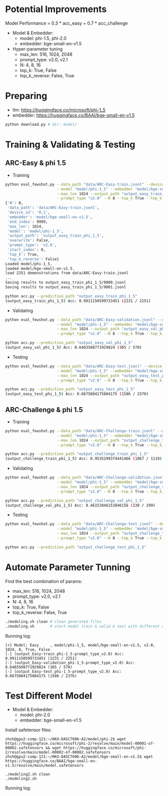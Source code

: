 # Potential Improvements

Model Performance = 0.3 * acc_easy + 0.7 * acc_challenge

- Model & Embedder:
  - model: phi-1.5, phi-2.0
  - embedder: bge-small-en-v1.5
- Hyper-parameter tuning
  - max_len: 516, 1024, 2048
  - prompt_type: v2.0, v2.1
  - N: 4, 8, 16
  - top_k: True, False
  - top_k_reverse: False, True

# Preparing

- llm: https://huggingface.co/microsoft/phi-1_5
- embedder: https://huggingface.co/BAAI/bge-small-en-v1.5

```bash
python download.py # dir: model/
```

# Training & Validating & Testing

## ARC-Easy & phi 1.5

- Training

```bash
python eval_fewshot.py --data_path "data/ARC-Easy-train.jsonl" --device_id "0,1" \
                       --model "model/phi-1_5" --embedder "model/bge-small-en-v1.5" --start_index 0 --end_index 9999 \
                       --max_len 1024 --output_path "output_easy_train_phi_1_5" --overwrite False \
                       --prompt_type "v2.0" --N 8 --top_k True --top_k_reverse False | tee log/output_easy_train_phi_1_5.log
{'N': 8,
 'data_path': 'data/ARC-Easy-train.jsonl',
 'device_id': '0,1',
 'embedder': 'model/bge-small-en-v1.5',
 'end_index': 9999,
 'max_len': 1024,
 'model': 'model/phi-1_5',
 'output_path': 'output_easy_train_phi_1_5',
 'overwrite': False,
 'prompt_type': 'v2.0',
 'start_index': 0,
 'top_k': True,
 'top_k_reverse': False}
Loaded model/phi-1_5.
loaded model/bge-small-en-v1.5.
load 2251 demonstrations from data/ARC-Easy-train.jsonl
...
Saving results to output_easy_train_phi_1_5/9000.jsonl
Saving results to output_easy_train_phi_1_5/9001.jsonl

python acc.py --prediction_path "output_easy_train_phi_1_5"
(output_easy_train_phi_1_5) Acc: 0.9911150599733451 (2231 / 2251)
```

- Validating

```bash
python eval_fewshot.py --data_path "data/ARC-Easy-validation.jsonl" --device_id "0,1" \
                       --model "model/phi-1_5" --embedder "model/bge-small-en-v1.5" --start_index 0 --end_index 9999 \
                       --max_len 1024 --output_path "output_easy_val_phi_1_5" --overwrite False \
                       --prompt_type "v2.0" --N 8 --top_k True --top_k_reverse False | tee log/output_easy_val_phi_1_5.log

python acc.py --prediction_path "output_easy_val_phi_1_5"
(output_easy_val_phi_1_5) Acc: 0.6403508771929824 (365 / 570)
```

- Testing

```bash
python eval_fewshot.py --data_path "data/ARC-Easy-test.jsonl" --device_id "0,1" \
                       --model "model/phi-1_5" --embedder "model/bge-small-en-v1.5" --start_index 0 --end_index 9999 \
                       --max_len 1024 --output_path "output_easy_test_phi_1_5" --overwrite False \
                       --prompt_type "v2.0" --N 8 --top_k True --top_k_reverse False | tee log/output_easy_test_phi_1_5.log

python acc.py --prediction_path "output_easy_test_phi_1_5"
(output_easy_test_phi_1_5) Acc: 0.6675084175084175 (1586 / 2376)
```

## ARC-Challenge & phi 1.5

- Training

```bash
python eval_fewshot.py --data_path "data/ARC-Challenge-train.jsonl" --device_id "0,1" \
                       --model "model/phi-1_5" --embedder "model/bge-small-en-v1.5" --start_index 0 --end_index 9999 \
                       --max_len 1024 --output_path "output_challenge_train_phi_1_5" --overwrite False \
                       --prompt_type "v2.0" --N 8 --top_k True --top_k_reverse False | tee log/output_challenge_train_phi_1_5.log

python acc.py --prediction_path "output_challenge_train_phi_1_5"
(output_challenge_train_phi_1_5) Acc: 0.9535299374441466 (1067 / 1119)
```

- Validating

```bash
python eval_fewshot.py --data_path "data/ARC-Challenge-validation.jsonl" --device_id "0,1" \
                       --model "model/phi-1_5" --embedder "model/bge-small-en-v1.5" --start_index 0 --end_index 9999 \
                       --max_len 1024 --output_path "output_challenge_val_phi_1_5" --overwrite False \
                       --prompt_type "v2.0" --N 8 --top_k True --top_k_reverse False | tee log/output_challenge_val_phi_1_5.log

python acc.py --prediction_path "output_challenge_val_phi_1_5"
(output_challenge_val_phi_1_5) Acc: 0.46153846153846156 (138 / 299)
```

- Testing

```bash
python eval_fewshot.py --data_path "data/ARC-Challenge-test.jsonl" --device_id "0,1" \
                       --model "model/phi-1_5" --embedder "model/bge-small-en-v1.5" --start_index 0 --end_index 9999 \
                       --max_len 1024 --output_path "output_challenge_test_phi_1_5" --overwrite False \
                       --prompt_type "v2.0" --N 8 --top_k True --top_k_reverse False | tee log/output_challenge_test_phi_1_5.log

python acc.py --prediction_path "output_challenge_test_phi_1_5"
```

# Automate Parameter Tunning

Find the best combination of params:

- max_len: 516, 1024, 2048
- prompt_type: v2.0, v2.1
- N: 4, 8, 16
- top_k: True, False
- top_k_reverse: False, True

```bash
./modeling.sh clean # clean generated files
./modeling.sh       # start model train & valid & test with different combinations of params
```

Running log:

```console
[+] Model: Easy     , model/phi-1_5, model/bge-small-en-v1.5, v2.0, 1024, 8, True, False
[-] (output_Easy-train_phi-1_5-prompt_type_v2.0) Acc: 0.9911150599733451 (2231 / 2251)
[-] (output_Easy-validation_phi-1_5-prompt_type_v2.0) Acc: 0.6403508771929824 (365 / 570)
[-] (output_Easy-test_phi-1_5-prompt_type_v2.0) Acc: 0.6675084175084175 (1586 / 2376)
```

# Test Different Model

- Model & Embedder:
  - model: phi-2.0
  - embedder: bge-small-en-v1.5

Install safetensor files:

```console
zhsh@gpu2-comp-121:~/HKU-DASC7606-A2/model/phi-2$ wget https://huggingface.co/microsoft/phi-2/resolve/main/model-00001-of-00002.safetensors && wget https://huggingface.co/microsoft/phi-2/resolve/main/model-00002-of-00002.safetensors
zhsh@gpu2-comp-121:~/HKU-DASC7606-A2/model/bge-small-en-v1.5$ wget https://huggingface.co/BAAI/bge-small-en-v1.5/resolve/main/model.safetensors
```

```console
./modeling2.sh clean
./modeling2.sh
```

Running log:

```console

```
